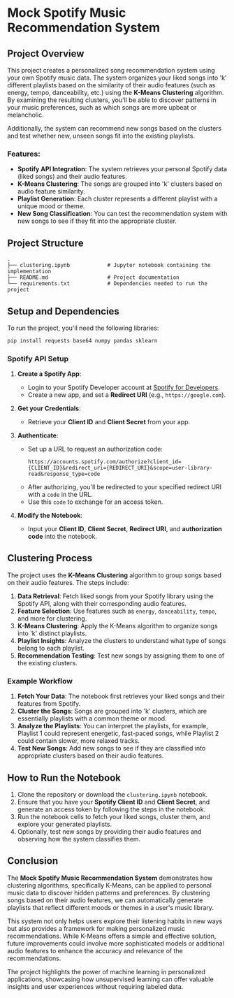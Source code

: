 # Mock Spotify Music Recommendation System

## Project Overview

This project creates a personalized song recommendation system using your own Spotify music data. The system organizes your liked songs into 'k' different playlists based on the similarity of their audio features (such as energy, tempo, danceability, etc.) using the **K-Means Clustering** algorithm. By examining the resulting clusters, you'll be able to discover patterns in your music preferences, such as which songs are more upbeat or melancholic.

Additionally, the system can recommend new songs based on the clusters and test whether new, unseen songs fit into the existing playlists.

### Features:
- **Spotify API Integration**: The system retrieves your personal Spotify data (liked songs) and their audio features.
- **K-Means Clustering**: The songs are grouped into 'k' clusters based on audio feature similarity.
- **Playlist Generation**: Each cluster represents a different playlist with a unique mood or theme.
- **New Song Classification**: You can test the recommendation system with new songs to see if they fit into the appropriate cluster.

## Project Structure

```
.
├── clustering.ipynb            # Jupyter notebook containing the implementation
├── README.md                   # Project documentation
└── requirements.txt            # Dependencies needed to run the project
```

## Setup and Dependencies

To run the project, you'll need the following libraries:

```bash
pip install requests base64 numpy pandas sklearn
```

### Spotify API Setup
1. **Create a Spotify App**:
   - Login to your Spotify Developer account at [Spotify for Developers](https://developer.spotify.com/dashboard/applications).
   - Create a new app, and set a **Redirect URI** (e.g., `https://google.com`).

2. **Get your Credentials**:
   - Retrieve your **Client ID** and **Client Secret** from your app.
   
3. **Authenticate**:
   - Set up a URL to request an authorization code:
     ```
     https://accounts.spotify.com/authorize?client_id={CLIENT_ID}&redirect_uri={REDIRECT_URI}&scope=user-library-read&response_type=code
     ```
   - After authorizing, you'll be redirected to your specified redirect URI with a `code` in the URL.
   - Use this `code` to exchange for an access token.

4. **Modify the Notebook**:
   - Input your **Client ID**, **Client Secret**, **Redirect URI**, and **authorization code** into the notebook.

## Clustering Process

The project uses the **K-Means Clustering** algorithm to group songs based on their audio features. The steps include:

1. **Data Retrieval**: Fetch liked songs from your Spotify library using the Spotify API, along with their corresponding audio features.
2. **Feature Selection**: Use features such as `energy`, `danceability`, `tempo`, and more for clustering.
3. **K-Means Clustering**: Apply the K-Means algorithm to organize songs into 'k' distinct playlists.
4. **Playlist Insights**: Analyze the clusters to understand what type of songs belong to each playlist.
5. **Recommendation Testing**: Test new songs by assigning them to one of the existing clusters.

### Example Workflow
1. **Fetch Your Data**: The notebook first retrieves your liked songs and their features from Spotify.
2. **Cluster the Songs**: Songs are grouped into 'k' clusters, which are essentially playlists with a common theme or mood.
3. **Analyze the Playlists**: You can interpret the playlists, for example, Playlist 1 could represent energetic, fast-paced songs, while Playlist 2 could contain slower, more relaxed tracks.
4. **Test New Songs**: Add new songs to see if they are classified into appropriate clusters based on their audio features.

## How to Run the Notebook

1. Clone the repository or download the `clustering.ipynb` notebook.
2. Ensure that you have your **Spotify Client ID** and **Client Secret**, and generate an access token by following the steps in the notebook.
3. Run the notebook cells to fetch your liked songs, cluster them, and explore your generated playlists.
4. Optionally, test new songs by providing their audio features and observing how the system classifies them.

## Conclusion

The **Mock Spotify Music Recommendation System** demonstrates how clustering algorithms, specifically K-Means, can be applied to personal music data to discover hidden patterns and preferences. By clustering songs based on their audio features, we can automatically generate playlists that reflect different moods or themes in a user's music library. 

This system not only helps users explore their listening habits in new ways but also provides a framework for making personalized music recommendations. While K-Means offers a simple and effective solution, future improvements could involve more sophisticated models or additional audio features to enhance the accuracy and relevance of the recommendations.

The project highlights the power of machine learning in personalized applications, showcasing how unsupervised learning can offer valuable insights and user experiences without requiring labeled data.
